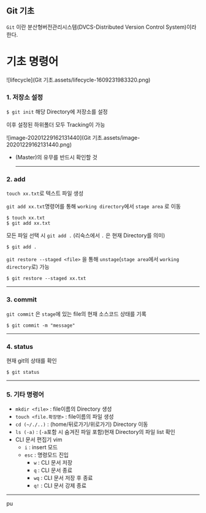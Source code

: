 ## Git 기초

`Git` 이란 분산형버전관리시스템(DVCS-Distributed Version Control System)이라 한다.

# 기초 명령어

![lifecycle](Git 기초.assets/lifecycle-1609231983320.png)

### 1. 저장소 설정

`$ git init` 해당 Directory에 저장소를 설정

이후 설정된 하위폴더 모두 Tracking이 가능

![image-20201229162131440](Git 기초.assets/image-20201229162131440.png)

- (Master)의 유무를 반드시 확인할 것

  ---

  

### 2. add

`touch xx.txt`로 텍스트 파일 생성

`git add xx.txt`명령어를 통해 `working directory`에서  `stage area` 로 이동

```git
$ touch xx.txt
$ git add xx.txt  
```



모든 파일 선택 시  `git add .`  (리숙스에서 `.` 은 현재 Directory를 의미)

```git
$ git add .
```



`git restore --staged <file>` 을 통해 `unstage`(`stage area`에서 `working directory`로) 가능

```git
$ git restore --staged xx.txt
```

---



### 3. commit

`git commit` 은 `stage`에 있는 file의 현재 소스코드 상태를 기록

```git
$ git commit -m "message"
```

---

### 4. status

현재 git의 상태를 확인

```git
$ git status
```

---



### 5. 기타 명령어

- `mkdir <file>` : file이름의 Directory 생성
- `touch <file.확장명>` : file이름의 파일 생성
- `cd (~/./..)` : (home/뒤로가기/위로가기) Directory 이동
- `ls (-a)` : (`-a`포함 시 숨겨진 파일 포함)현재 Directory의 파일 list 확인 
- CLI 문서 편집기 vim
  - `i` : insert 모드
  - `esc` : 명령모드 진입
    - `w` : CLI 문서 저장
    - `q` : CLI 문서 종료
    - `wq` : CLI 문서 저장 후 종료
    - `q!` : CLI 문서 강제 종료

---

pu